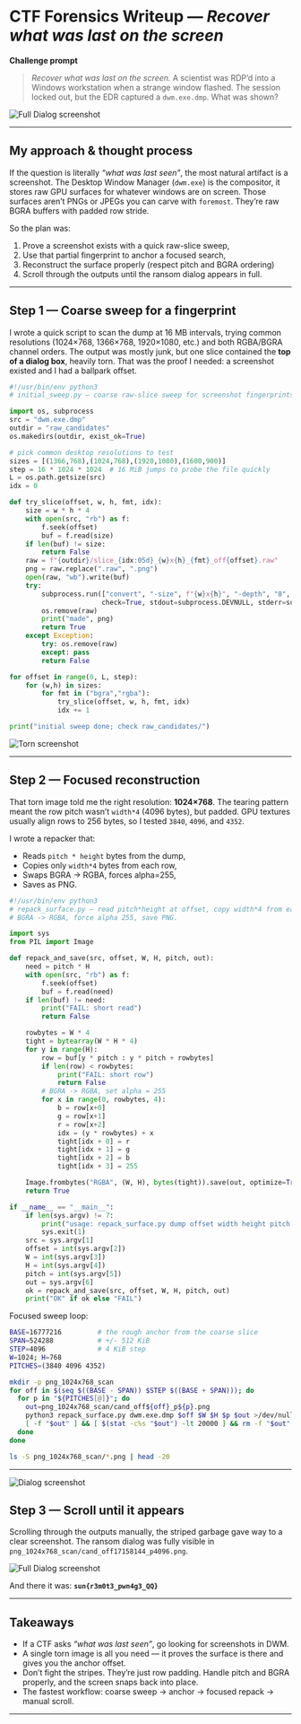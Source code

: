 # CTF Forensics Writeup — *Recover what was last on the screen*

**Challenge prompt**

> *Recover what was last on the screen.*
> A scientist was RDP’d into a Windows workstation when a strange window flashed. The session locked out, but the EDR captured a `dwm.exe.dmp`. What was shown?

![Full Dialog screenshot](../../../assets/2025/sunshineCTF/images/remotely_interesting_chall.png)

---

## My approach & thought process

If the question is literally *“what was last seen”*, the most natural artifact is a screenshot. The Desktop Window Manager (`dwm.exe`) is the compositor, it stores raw GPU surfaces for whatever windows are on screen. Those surfaces aren’t PNGs or JPEGs you can carve with `foremost`. They’re raw BGRA buffers with padded row stride.

So the plan was:
1. Prove a screenshot exists with a quick raw-slice sweep,
2. Use that partial fingerprint to anchor a focused search, 
3. Reconstruct the surface properly (respect pitch and BGRA ordering)
4. Scroll through the outputs until the ransom dialog appears in full.

---

## Step 1 — Coarse sweep for a fingerprint

I wrote a quick script to scan the dump at 16 MB intervals, trying common resolutions (1024×768, 1366×768, 1920×1080, etc.) and both RGBA/BGRA channel orders. The output was mostly junk, but one slice contained the **top of a dialog box**, heavily torn. That was the proof I needed: a screenshot existed and I had a ballpark offset.

```python
#!/usr/bin/env python3
# initial_sweep.py — coarse raw-slice sweep for screenshot fingerprints

import os, subprocess
src = "dwm.exe.dmp"
outdir = "raw_candidates"
os.makedirs(outdir, exist_ok=True)

# pick common desktop resolutions to test
sizes = [(1366,768),(1024,768),(1920,1080),(1600,900)]
step = 16 * 1024 * 1024  # 16 MiB jumps to probe the file quickly
L = os.path.getsize(src)
idx = 0

def try_slice(offset, w, h, fmt, idx):
    size = w * h * 4
    with open(src, "rb") as f:
        f.seek(offset)
        buf = f.read(size)
    if len(buf) != size:
        return False
    raw = f"{outdir}/slice_{idx:05d}_{w}x{h}_{fmt}_off{offset}.raw"
    png = raw.replace(".raw", ".png")
    open(raw, "wb").write(buf)
    try:
        subprocess.run(["convert", "-size", f"{w}x{h}", "-depth", "8", f"{fmt}:{raw}", png],
                       check=True, stdout=subprocess.DEVNULL, stderr=subprocess.DEVNULL)
        os.remove(raw)
        print("made", png)
        return True
    except Exception:
        try: os.remove(raw)
        except: pass
        return False

for offset in range(0, L, step):
    for (w,h) in sizes:
        for fmt in ("bgra","rgba"):
            try_slice(offset, w, h, fmt, idx)
            idx += 1

print("initial sweep done; check raw_candidates/")

```
![Torn screenshot](../../../assets/2025/sunshineCTF/images/tornimage.png)


---

## Step 2 — Focused reconstruction

That torn image told me the right resolution: **1024×768**. The tearing pattern meant the row pitch wasn’t `width*4` (4096 bytes), but padded. GPU textures usually align rows to 256 bytes, so I tested `3840`, `4096`, and `4352`.

I wrote a repacker that:

* Reads `pitch * height` bytes from the dump,
* Copies only `width*4` bytes from each row,
* Swaps BGRA → RGBA, forces alpha=255,
* Saves as PNG.

```python
#!/usr/bin/env python3
# repack_surface.py — read pitch*height at offset, copy width*4 from each row,
# BGRA -> RGBA, force alpha 255, save PNG.

import sys
from PIL import Image

def repack_and_save(src, offset, W, H, pitch, out):
    need = pitch * H
    with open(src, "rb") as f:
        f.seek(offset)
        buf = f.read(need)
    if len(buf) != need:
        print("FAIL: short read")
        return False

    rowbytes = W * 4
    tight = bytearray(W * H * 4)
    for y in range(H):
        row = buf[y * pitch : y * pitch + rowbytes]
        if len(row) < rowbytes:
            print("FAIL: short row")
            return False
        # BGRA -> RGBA, set alpha = 255
        for x in range(0, rowbytes, 4):
            b = row[x+0]
            g = row[x+1]
            r = row[x+2]
            idx = (y * rowbytes) + x
            tight[idx + 0] = r
            tight[idx + 1] = g
            tight[idx + 2] = b
            tight[idx + 3] = 255

    Image.frombytes("RGBA", (W, H), bytes(tight)).save(out, optimize=True)
    return True

if __name__ == "__main__":
    if len(sys.argv) != 7:
        print("usage: repack_surface.py dump offset width height pitch out.png")
        sys.exit(1)
    src = sys.argv[1]
    offset = int(sys.argv[2])
    W = int(sys.argv[3])
    H = int(sys.argv[4])
    pitch = int(sys.argv[5])
    out = sys.argv[6]
    ok = repack_and_save(src, offset, W, H, pitch, out)
    print("OK" if ok else "FAIL")

```

Focused sweep loop:

```bash
BASE=16777216         # the rough anchor from the coarse slice
SPAN=524288           # +/- 512 KiB
STEP=4096             # 4 KiB step
W=1024; H=768
PITCHES=(3840 4096 4352)

mkdir -p png_1024x768_scan
for off in $(seq $((BASE - SPAN)) $STEP $((BASE + SPAN))); do
  for p in "${PITCHES[@]}"; do
    out=png_1024x768_scan/cand_off${off}_p${p}.png
    python3 repack_surface.py dwm.exe.dmp $off $W $H $p $out >/dev/null 2>&1 || true
    [ -f "$out" ] && [ $(stat -c%s "$out") -lt 20000 ] && rm -f "$out"
  done
done

ls -S png_1024x768_scan/*.png | head -20

```

---


![Dialog screenshot](../../../assets/2025/sunshineCTF/images/topdialog.png)

## Step 3 — Scroll until it appears

Scrolling through the outputs manually, the striped garbage gave way to a clear screenshot. The ransom dialog was fully visible in `png_1024x768_scan/cand_off17158144_p4096.png`.


![Full Dialog screenshot](../../../assets/2025/sunshineCTF/images/fulldialog.png)

And there it was:
**`sun{r3m0t3_pwn4g3_QQ}`**

---

## Takeaways

* If a CTF asks *“what was last seen”*, go looking for screenshots in DWM.
* A single torn image is all you need — it proves the surface is there and gives you the anchor offset.
* Don’t fight the stripes. They’re just row padding. Handle pitch and BGRA properly, and the screen snaps back into place.
* The fastest workflow: coarse sweep → anchor → focused repack → manual scroll.

---
